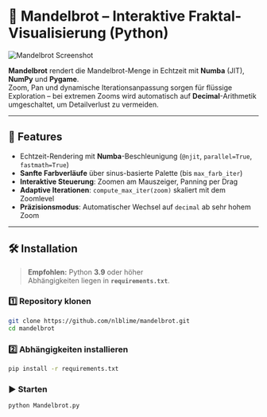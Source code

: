# 🌌 Mandelbrot – Interaktive Fraktal-Visualisierung (Python)

![Mandelbrot Screenshot](./docs/screenshot.png)

**Mandelbrot** rendert die Mandelbrot-Menge in Echtzeit mit **Numba** (JIT), **NumPy** und **Pygame**.  
Zoom, Pan und dynamische Iterationsanpassung sorgen für flüssige Exploration – bei extremen Zooms wird
automatisch auf **Decimal**-Arithmetik umgeschaltet, um Detailverlust zu vermeiden.

---

## 🚀 Features
- Echtzeit-Rendering mit **Numba**-Beschleunigung (`@njit`, `parallel=True`, `fastmath=True`)
- **Sanfte Farbverläufe** über sinus-basierte Palette (bis `max_farb_iter`)
- **Interaktive Steuerung**: Zoomen am Mauszeiger, Panning per Drag
- **Adaptive Iterationen**: `compute_max_iter(zoom)` skaliert mit dem Zoomlevel
- **Präzisionsmodus**: Automatischer Wechsel auf `decimal` ab sehr hohem Zoom

---

## 🛠 Installation

> **Empfohlen:** Python **3.9** oder höher  
> Abhängigkeiten liegen in **`requirements.txt`**.

### 1️⃣ Repository klonen
```bash
git clone https://github.com/nlblime/mandelbrot.git
cd mandelbrot
```

### 2️⃣ Abhängigkeiten installieren
```bash
pip install -r requirements.txt
```

### ▶️ Starten
```bash
python Mandelbrot.py
```
